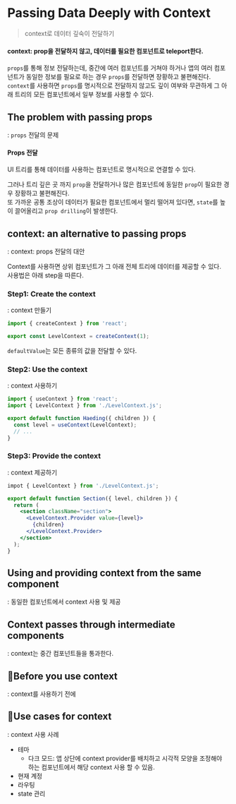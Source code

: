 # Passing Data Deeply with Context
> context로 데이터 깊숙이 전달하기
#### context: prop을 전달하지 않고, 데이터를 필요한 컴포넌트로 teleport한다.
`props`를 통해 정보 전달하는데, 중간에 여러 컴포넌트를 거쳐야 하거나 앱의 여러 컴포넌트가 동일한 정보를 필요로 하는 경우 `props`를 전달하면 장황하고 불편해진다.  
`context`를 사용하면 `props`를 명시적으로 전달하지 않고도 깊이 여부와 무관하게 그 아래 트리의 모든 컴포넌트에서 일부 정보를 사용할 수 있다.  

## The problem with passing props
: `props` 전달의 문제

#### Props 전달
UI 트리를 통해 데이터를 사용하는 컴포넌트로 명시적으로 연결할 수 있다.  

그러나 트리 깊은 곳 까지 `prop`을 전달하거나 많은 컴포넌트에 동일한 `prop`이 필요한 경우 장황하고 불편해진다.  
또 가까운 공통 조상이 데이터가 필요한 컴포넌트에서 멀리 떨어져 있다면, `state`를 높이 끌어올리고 `prop drilling`이 발생한다.  
## context: an alternative to passing props
: context: props 전달의 대안

Context를 사용하면 상위 컴포넌트가 그 아래 전체 트리에 데이터를 제공할 수 있다.  
사용법은 아래 step을 따른다.
### Step1: Create the context
: context 만들기 

```jsx
import { createContext } from 'react';

export const LevelContext = createContext(1);
```

`defaultValue`는 모든 종류의 값을 전달할 수 있다.
### Step2: Use the context
: context 사용하기

```jsx
import { useContext } from 'react';
import { LevelContext } from './LevelContext.js';

export default function Haeding({ children }) {
  const level = useContext(LevelContext);
  // ...
}
```

### Step3: Provide the context
: context 제공하기

```jsx
impot { LevelContext } from './LevelContext.js';

export default function Section({ level, children }) {
  return (  
    <section className="section">  
      <LevelContext.Provider value={level}>  
        {children}  
      </LevelContext.Provider>  
    </section>  
  );
}
```
## Using and providing context from the same component
: 동일한 컴포넌트에서 context 사용 및 제공

## Context passes through intermediate components
: context는 중간 컴포넌트들을 통과한다.

## Before you use context
: context를 사용하기 전에

## Use cases for context
: context 사용 사례

* 테마 
	* 다크 모드: 앱 상단에 context provider를 배치하고 시각적 모양을 조정해야 하는 컴포넌트에서 해당 context 사용 할 수 있음.
* 현재 계정
* 라우팅 
* state 관리 